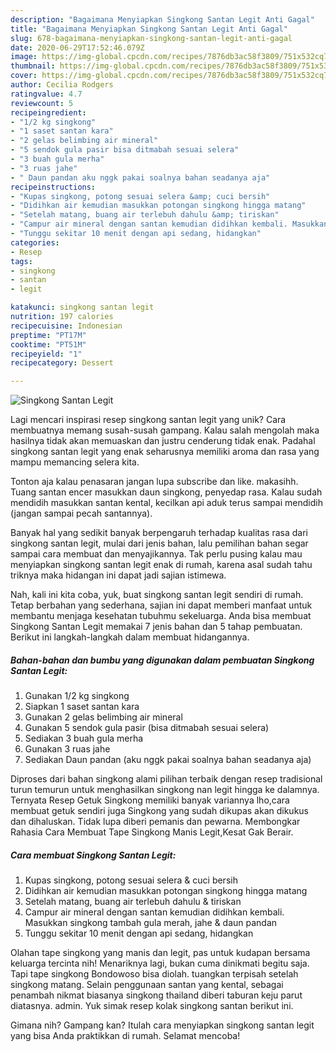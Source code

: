 ```yaml
---
description: "Bagaimana Menyiapkan Singkong Santan Legit Anti Gagal"
title: "Bagaimana Menyiapkan Singkong Santan Legit Anti Gagal"
slug: 678-bagaimana-menyiapkan-singkong-santan-legit-anti-gagal
date: 2020-06-29T17:52:46.079Z
image: https://img-global.cpcdn.com/recipes/7876db3ac58f3809/751x532cq70/singkong-santan-legit-foto-resep-utama.jpg
thumbnail: https://img-global.cpcdn.com/recipes/7876db3ac58f3809/751x532cq70/singkong-santan-legit-foto-resep-utama.jpg
cover: https://img-global.cpcdn.com/recipes/7876db3ac58f3809/751x532cq70/singkong-santan-legit-foto-resep-utama.jpg
author: Cecilia Rodgers
ratingvalue: 4.7
reviewcount: 5
recipeingredient:
- "1/2 kg singkong"
- "1 saset santan kara"
- "2 gelas belimbing air mineral"
- "5 sendok gula pasir bisa ditmabah sesuai selera"
- "3 buah gula merha"
- "3 ruas jahe"
- " Daun pandan aku nggk pakai soalnya bahan seadanya aja"
recipeinstructions:
- "Kupas singkong, potong sesuai selera &amp; cuci bersih"
- "Didihkan air kemudian masukkan potongan singkong hingga matang"
- "Setelah matang, buang air terlebuh dahulu &amp; tiriskan"
- "Campur air mineral dengan santan kemudian didihkan kembali. Masukkan singkong tambah gula merah, jahe &amp; daun pandan"
- "Tunggu sekitar 10 menit dengan api sedang, hidangkan"
categories:
- Resep
tags:
- singkong
- santan
- legit

katakunci: singkong santan legit 
nutrition: 197 calories
recipecuisine: Indonesian
preptime: "PT17M"
cooktime: "PT51M"
recipeyield: "1"
recipecategory: Dessert

---
```



![Singkong Santan Legit](https://img-global.cpcdn.com/recipes/7876db3ac58f3809/751x532cq70/singkong-santan-legit-foto-resep-utama.jpg)

Lagi mencari inspirasi resep singkong santan legit yang unik? Cara membuatnya memang susah-susah gampang. Kalau salah mengolah maka hasilnya tidak akan memuaskan dan justru cenderung tidak enak. Padahal singkong santan legit yang enak seharusnya memiliki aroma dan rasa yang mampu memancing selera kita.

Tonton aja kalau penasaran jangan lupa subscribe dan like. makasihh. Tuang santan encer masukkan daun singkong, penyedap rasa. Kalau sudah mendidih masukkan santan kental, kecilkan api aduk terus sampai mendidih (jangan sampai pecah santannya).

Banyak hal yang sedikit banyak berpengaruh terhadap kualitas rasa dari singkong santan legit, mulai dari jenis bahan, lalu pemilihan bahan segar sampai cara membuat dan menyajikannya. Tak perlu pusing kalau mau menyiapkan singkong santan legit enak di rumah, karena asal sudah tahu triknya maka hidangan ini dapat jadi sajian istimewa.


Nah, kali ini kita coba, yuk, buat singkong santan legit sendiri di rumah. Tetap berbahan yang sederhana, sajian ini dapat memberi manfaat untuk membantu menjaga kesehatan tubuhmu sekeluarga. Anda bisa membuat Singkong Santan Legit memakai 7 jenis bahan dan 5 tahap pembuatan. Berikut ini langkah-langkah dalam membuat hidangannya.

<!--inarticleads1-->

##### Bahan-bahan dan bumbu yang digunakan dalam pembuatan Singkong Santan Legit:

1. Gunakan 1/2 kg singkong
1. Siapkan 1 saset santan kara
1. Gunakan 2 gelas belimbing air mineral
1. Gunakan 5 sendok gula pasir (bisa ditmabah sesuai selera)
1. Sediakan 3 buah gula merha
1. Gunakan 3 ruas jahe
1. Sediakan  Daun pandan (aku nggk pakai soalnya bahan seadanya aja)


Diproses dari bahan singkong alami pilihan terbaik dengan resep tradisional turun temurun untuk menghasilkan singkong nan legit hingga ke dalamnya. Ternyata Resep Getuk Singkong memiliki banyak variannya lho,cara membuat getuk sendiri juga Singkong yang sudah dikupas akan dikukus dan dihaluskan. Tidak lupa diberi pemanis dan pewarna. Membongkar Rahasia Cara Membuat Tape Singkong Manis Legit,Kesat Gak Berair. 

<!--inarticleads2-->

##### Cara membuat Singkong Santan Legit:

1. Kupas singkong, potong sesuai selera &amp; cuci bersih
1. Didihkan air kemudian masukkan potongan singkong hingga matang
1. Setelah matang, buang air terlebuh dahulu &amp; tiriskan
1. Campur air mineral dengan santan kemudian didihkan kembali. Masukkan singkong tambah gula merah, jahe &amp; daun pandan
1. Tunggu sekitar 10 menit dengan api sedang, hidangkan


Olahan tape singkong yang manis dan legit, pas untuk kudapan bersama keluarga tercinta nih! Menariknya lagi, bukan cuma dinikmati begitu saja. Tapi tape singkong Bondowoso bisa diolah. tuangkan terpisah setelah singkong matang. Selain penggunaan santan yang kental, sebagai penambah nikmat biasanya singkong thailand diberi taburan keju parut diatasnya. admin. Yuk simak resep kolak singkong santan berikut ini. 

Gimana nih? Gampang kan? Itulah cara menyiapkan singkong santan legit yang bisa Anda praktikkan di rumah. Selamat mencoba!
